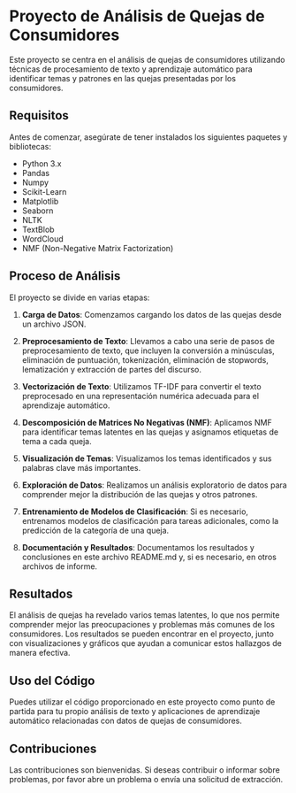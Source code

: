 # Proyecto de Análisis de Quejas de Consumidores

Este proyecto se centra en el análisis de quejas de consumidores utilizando técnicas de procesamiento de texto y aprendizaje automático para identificar temas y patrones en las quejas presentadas por los consumidores.

## Requisitos

Antes de comenzar, asegúrate de tener instalados los siguientes paquetes y bibliotecas:

- Python 3.x
- Pandas
- Numpy
- Scikit-Learn
- Matplotlib
- Seaborn
- NLTK
- TextBlob
- WordCloud
- NMF (Non-Negative Matrix Factorization)


## Proceso de Análisis

El proyecto se divide en varias etapas:

1. **Carga de Datos**: Comenzamos cargando los datos de las quejas desde un archivo JSON.

2. **Preprocesamiento de Texto**: Llevamos a cabo una serie de pasos de preprocesamiento de texto, que incluyen la conversión a minúsculas, eliminación de puntuación, tokenización, eliminación de stopwords, lematización y extracción de partes del discurso.

3. **Vectorización de Texto**: Utilizamos TF-IDF para convertir el texto preprocesado en una representación numérica adecuada para el aprendizaje automático.

4. **Descomposición de Matrices No Negativas (NMF)**: Aplicamos NMF para identificar temas latentes en las quejas y asignamos etiquetas de tema a cada queja.

5. **Visualización de Temas**: Visualizamos los temas identificados y sus palabras clave más importantes.

6. **Exploración de Datos**: Realizamos un análisis exploratorio de datos para comprender mejor la distribución de las quejas y otros patrones.

7. **Entrenamiento de Modelos de Clasificación**: Si es necesario, entrenamos modelos de clasificación para tareas adicionales, como la predicción de la categoría de una queja.

8. **Documentación y Resultados**: Documentamos los resultados y conclusiones en este archivo README.md y, si es necesario, en otros archivos de informe.

## Resultados

El análisis de quejas ha revelado varios temas latentes, lo que nos permite comprender mejor las preocupaciones y problemas más comunes de los consumidores. Los resultados se pueden encontrar en el proyecto, junto con visualizaciones y gráficos que ayudan a comunicar estos hallazgos de manera efectiva.

## Uso del Código

Puedes utilizar el código proporcionado en este proyecto como punto de partida para tu propio análisis de texto y aplicaciones de aprendizaje automático relacionadas con datos de quejas de consumidores.

## Contribuciones

Las contribuciones son bienvenidas. Si deseas contribuir o informar sobre problemas, por favor abre un problema o envía una solicitud de extracción.



